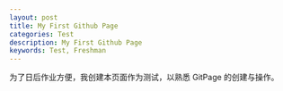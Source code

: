 ```yaml
---
layout: post
title: My First Github Page
categories: Test
description: My First Github Page
keywords: Test, Freshman
---
```


为了日后作业方便，我创建本页面作为测试，以熟悉 GitPage 的创建与操作。

